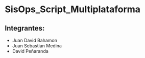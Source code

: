 # SisOps_Script_Multiplataforma

## Integrantes:

* Juan David Bahamon
* Juan Sebastian Medina
* David Peñaranda
